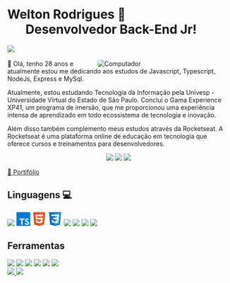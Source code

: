 
<h1>Welton Rodrigues 👋 <br>⠀⠀Desenvolvedor Back-End Jr!<span></h1>
<div>
<a href="https://www.linkedin.com/in/welton-dev/"><img src="https://camo.githubusercontent.com/e8e6adebdbef916c9c8d8ef1bbadadedd5768866165fb033f5721d89365a6ebe/68747470733a2f2f696d672e736869656c64732e696f2f62616467652f2d4c696e6b6564496e2d626c75653f6c6f676f3d4c696e6b6564696e266c6f676f436f6c6f723d7768697465267374796c653d666f722d7468652d6261646765"></a>

</div>
  <div>
   <img src="https://raw.githubusercontent.com/Gapur/Gapur/master/coding.gif" min-width="400px" max-width="300px" width="300px" align="right" alt="Computador" style="border-radius: 5px">
   
   
<p align="left">👦 Olá, tenho 28 anos e atualmente estou me dedicando aos estudos de Javascript, Typescript, NodeJs, Express e MySql.<br>
    <p>
    Atualmente, estou estudando Tecnologia da Informação pela Univesp - Universidade Virtual do Estado de São Paulo.
      Conclui o Gama Experience XP41, um programa de imersão, que me proporcionou uma experiência intensa de aprendizado em todo ecossistema de tecnologia e inovação.
    </p>
    <p>Além disso também complemento meus estudos através da Rocketseat. A Rocketseat é uma plataforma online de educação em tecnologia que oferece cursos e treinamentos para desenvolvedores. 
    <p/>
</p>
<p align="center">
 <img width="100px" src="https://univesp.br/sites/58f6506869226e9479d38201/theme/images/logo-univesp.png?1643802139">
 <img width="150px" src="https://startups.com.br/wp-content/uploads/2021/07/MARCA__CMYK__GAMA-ACADEMY__COR__HORIZONTAL-e1625610632685.png">
 <img width="150px" src="https://cdn.worldvectorlogo.com/logos/rocketseat.svg">
  </p>
<p>
  <a href="https://devwelton.vercel.app/" target="_blank">📒 Portifólio</a>
</p>
<div>
 <div>

  <h2>Linguagens 💻</h2>
  <a href=""> <img width="32px" src="https://cdn.jsdelivr.net/gh/devicons/devicon/icons/javascript/javascript-original.svg" /></a>
  <a href=""> <img width="32px" src="https://raw.githubusercontent.com/devicons/devicon/master/icons/typescript/typescript-plain.svg" /></a>
  <a href=""> <img width="32px"src="https://raw.githubusercontent.com/devicons/devicon/master/icons/html5/html5-original.svg" /></a>
  <a href=""> <img  width="32px"src="https://raw.githubusercontent.com/devicons/devicon/master/icons/css3/css3-original.svg" /></a>
  <a href=""> <img  width="32px"src="https://walde.co/wp-content/uploads/2016/09/nodejs_logo.png" /></a>
  <a href=""> <img  width="32px"src="https://www.freepnglogos.com/uploads/logo-mysql-png/logo-mysql-mysql-logo-png-images-are-download-crazypng-21.png" /></a>
  <a href=""> <img  width="32px"src="https://seeklogo.com/images/S/sequelize-logo-9A5075DB9F-seeklogo.com.png" /></a>
  <a href=""> <img  width="54px"src="https://youteam.io/blog/wp-content/uploads/2022/04/expressjs_logo.png" /></a>

</div>
<div>
  <h2>Ferramentas</h2>
  <img width="26px" src="https://cdn.jsdelivr.net/gh/devicons/devicon/icons/react/react-original-wordmark.svg" />
  <img width="26px" src="https://cdn.jsdelivr.net/gh/devicons/devicon/icons/github/github-original-wordmark.svg" />
  <img width="26px" src="https://cdn.jsdelivr.net/gh/devicons/devicon/icons/figma/figma-original.svg" />
  <img width="26px" src="https://cdn.jsdelivr.net/gh/devicons/devicon/icons/vscode/vscode-original-wordmark.svg" />
  <img width="26px" src="https://cdn.jsdelivr.net/gh/devicons/devicon/icons/nodejs/nodejs-original-wordmark.svg" />
  <img width="26px" src="https://cdn.jsdelivr.net/gh/devicons/devicon/icons/linux/linux-original.svg" />
   </div>
   
   <div align="left">
  <a href="https://github.com/WeltonDev">
  <img height="180em" src="https://github-readme-stats.vercel.app/api?username=weltondev&show_icons=true&theme=github_dark&include_all_commits=true&count_private=true"/>
  <img height="180em" src="https://github-readme-stats.vercel.app/api/top-langs/?username=weltondev&layout=compact&langs_count=7&theme=github_dark"/>
  </a>
</div>
  

